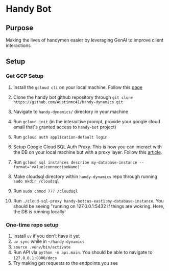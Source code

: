 # Handy Bot

## Purpose

Making the lives of handymen easier by leveraging GenAI to improve client interactions

## Setup

### Get GCP Setup

1. Install the `gcloud cli` on your local machine. Follow this [page](https://cloud.google.com/sdk/docs/install)

2. Clone the handy bot github repository through `git clone https://github.com/Austinmc41/handy-dynamics.git`

3. Navigate to `handy-dynamics/` directory in your machine

4. Run `gcloud init` (in the interactive prompt, provide your google cloud email that's granted access to `handy-bot` project)

5. Run `gcloud auth application-default login`

6. Setup Google Cloud SQL Auth Proxy. This is how you can interact with the DB on your local machine but with a proxy layer. Follow this [article](https://cloud.google.com/sql/docs/mysql/connect-auth-proxy#unix-sockets).

7. Run `gcloud sql instances describe my-database-instance --format='value(connectionName)'`

8. Make cloudsql directory within `handy-dynamics` repo through running `sudo mkdir /cloudsql`

9. Run `sudo chmod 777 /cloudsql`

10. Run `./cloud-sql-proxy handy-bot:us-east1:my-database-instance`. You should be seeing "running on 127.0.0.1:5432 if things are wokring. Here, the DB is running locally!

### One-time repo setup

1. Install `uv` if you don't have it yet
2. `uv sync` while in `~/handy-dynamics`
3. `source .venv/bin/activate`
4. Run API via `python -m api.main`. You should be able to navigate to `127.0.0.1:8000/docs`
5. Try making get requests to the endpoints you see
